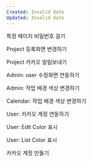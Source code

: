 ```yaml
---
Created: Invalid date
Updated: Invalid date
---
```

특정 페이지 비밀번호 걸기

Project 등록화면 변경하기

Project 카카오 알림보내기

Admin: user 수정화면 연동하기

Admin: 작업 배경 색상 변경하기

Calendar: 작업 배경 색상 변경하기

User: 카카오 계정 연동하기

User: Edit Color 표시

User: List Color 표시

카카오 계정 만들기